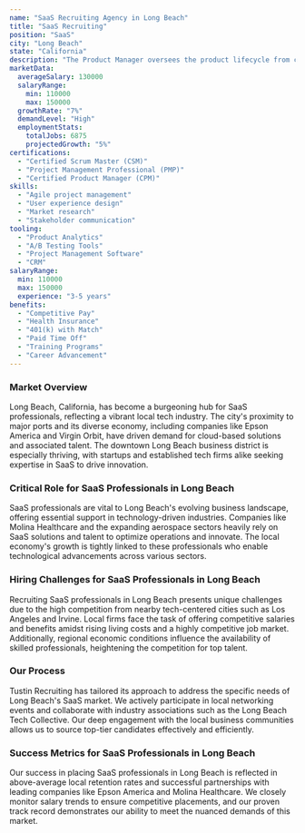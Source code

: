 ```yaml
---
name: "SaaS Recruiting Agency in Long Beach"
title: "SaaS Recruiting"
position: "SaaS"
city: "Long Beach"
state: "California"
description: "The Product Manager oversees the product lifecycle from conception to launch for SaaS platforms."
marketData:
  averageSalary: 130000
  salaryRange:
    min: 110000
    max: 150000
  growthRate: "7%"
  demandLevel: "High"
  employmentStats:
    totalJobs: 6875
    projectedGrowth: "5%"
certifications:
  - "Certified Scrum Master (CSM)"
  - "Project Management Professional (PMP)"
  - "Certified Product Manager (CPM)"
skills:
  - "Agile project management"
  - "User experience design"
  - "Market research"
  - "Stakeholder communication"
tooling:
  - "Product Analytics"
  - "A/B Testing Tools"
  - "Project Management Software"
  - "CRM"
salaryRange:
  min: 110000
  max: 150000
  experience: "3-5 years"
benefits:
  - "Competitive Pay"
  - "Health Insurance"
  - "401(k) with Match"
  - "Paid Time Off"
  - "Training Programs"
  - "Career Advancement"
---
```


### Market Overview
Long Beach, California, has become a burgeoning hub for SaaS professionals, reflecting a vibrant local tech industry. The city's proximity to major ports and its diverse economy, including companies like Epson America and Virgin Orbit, have driven demand for cloud-based solutions and associated talent. The downtown Long Beach business district is especially thriving, with startups and established tech firms alike seeking expertise in SaaS to drive innovation.
### Critical Role for SaaS Professionals in Long Beach
SaaS professionals are vital to Long Beach's evolving business landscape, offering essential support in technology-driven industries. Companies like Molina Healthcare and the expanding aerospace sectors heavily rely on SaaS solutions and talent to optimize operations and innovate. The local economy's growth is tightly linked to these professionals who enable technological advancements across various sectors.

### Hiring Challenges for SaaS Professionals in Long Beach
Recruiting SaaS professionals in Long Beach presents unique challenges due to the high competition from nearby tech-centered cities such as Los Angeles and Irvine. Local firms face the task of offering competitive salaries and benefits amidst rising living costs and a highly competitive job market. Additionally, regional economic conditions influence the availability of skilled professionals, heightening the competition for top talent.

### Our Process
Tustin Recruiting has tailored its approach to address the specific needs of Long Beach's SaaS market. We actively participate in local networking events and collaborate with industry associations such as the Long Beach Tech Collective. Our deep engagement with the local business communities allows us to source top-tier candidates effectively and efficiently.

### Success Metrics for SaaS Professionals in Long Beach
Our success in placing SaaS professionals in Long Beach is reflected in above-average local retention rates and successful partnerships with leading companies like Epson America and Molina Healthcare. We closely monitor salary trends to ensure competitive placements, and our proven track record demonstrates our ability to meet the nuanced demands of this market.